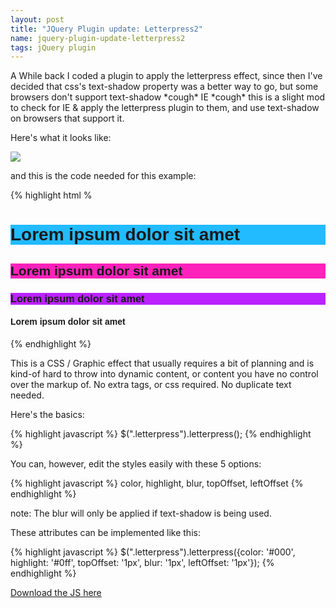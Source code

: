 ```yaml
---
layout: post
title: "JQuery Plugin update: Letterpress2"
name: jquery-plugin-update-letterpress2
tags: jQuery plugin
---
```


A While back I coded a plugin to apply the letterpress effect, since then I've decided
that css's text-shadow property was a better way to go, but some browsers don't support
text-shadow \*cough\* IE \*cough\* this is a slight mod to check for IE &amp; apply the letterpress
plugin to them, and use text-shadow on browsers that support it.<!--more-->

Here's what it looks like:

[![](https://3.bp.blogspot.com/_KHL6Vvj96Eo/Slzi8kMa0oI/AAAAAAAAAiM/g4mhv-ePzYs/s400/letterpresser_screenshot.gif)](https://3.bp.blogspot.com/_KHL6Vvj96Eo/Slzi8kMa0oI/AAAAAAAAAiM/g4mhv-ePzYs/s1600-h/letterpresser_screenshot.gif)


and this is the code needed for this example:

{% highlight html %
    <script src="http://ajax.googleapis.com/ajax/libs/jquery/1.3.2/jquery.min.js" type="text/javascript"></script>
    <script src="jquery.letterpress2.js" type="text/javascript"></script>
    <style>
    .all {
    font-family:Helvetica, Arial, Sans;
    }
    h1 {
    background:#2bf;
    }
    h2 {
    background:#f2b;
    }
    h3 {
    background:#b2f;
    }
    </style>
    <script type="text/javascript">
    $(document).ready(function(){
    $("h1").letterpress({color: '#000', highlight: '#0ff', topOffset: '1px', leftOffset: '1px'});
    $("h2").letterpress({color: '#000', highlight: '#f0f', leftOffset: '1px'});
    $("h3").letterpress({color: '#000', highlight: '#f6f'});
    $("h4").letterpress({topOffset: '2px', leftOffset: '2px'});
    });
    </script>
    <div class="all">
    <h1>Lorem ipsum dolor sit amet</h1>
    <h2>Lorem ipsum dolor sit amet</h2>
    <h3>Lorem ipsum dolor sit amet</h3>
    <h4>Lorem ipsum dolor sit amet</h4>
    </div>
{% endhighlight %}

This is a CSS / Graphic effect that usually requires a bit of planning and is
kind-of hard to throw into dynamic content, or content you have no control
over the markup of. No extra tags, or css required. No duplicate text needed.


Here's the basics:


{% highlight javascript %}
    $(".letterpress").letterpress();
{% endhighlight %}


You can, however, edit the styles easily with these 5 options:

{% highlight javascript %}
    color, highlight, blur, topOffset, leftOffset
{% endhighlight %}

note: The blur will only be applied if text-shadow is being used.


These attributes can be implemented like this:

{% highlight javascript %}
    $(".letterpress").letterpress({color: '#000', highlight: '#0ff', topOffset: '1px', blur: '1px', leftOffset: '1px'});
{% endhighlight %}

[Download the JS here](http://jkirchartz-jquery-repository.googlecode.com/files/jquery.letterpress2.js)
